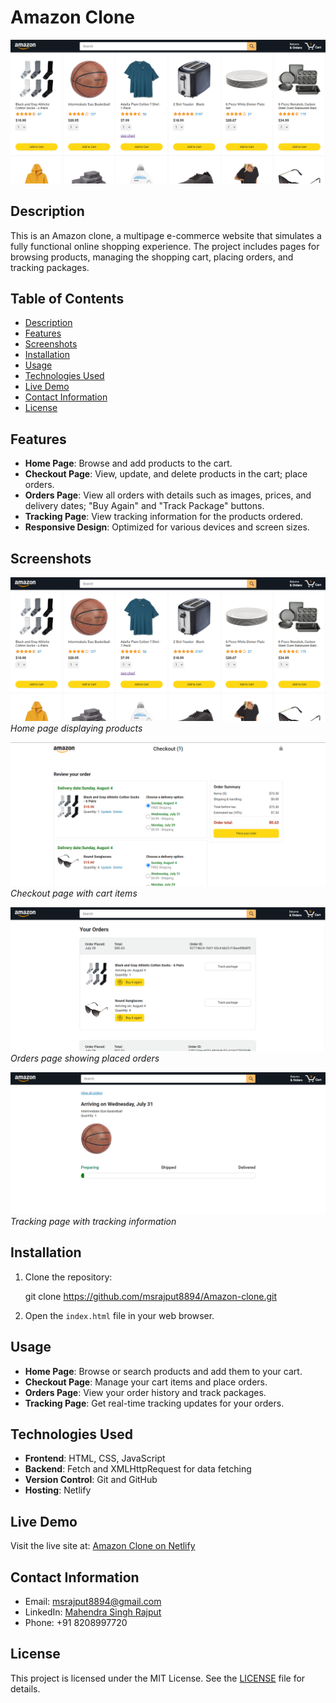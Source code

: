 # Amazon Clone

![Amazon Clone Screenshot](images/home_page.png)

## Description

This is an Amazon clone, a multipage e-commerce website that simulates a fully functional online shopping experience. The project includes pages for browsing products, managing the shopping cart, placing orders, and tracking packages.

## Table of Contents

- [Description](#description)
- [Features](#features)
- [Screenshots](#screenshots)
- [Installation](#installation)
- [Usage](#usage)
- [Technologies Used](#technologies-used)
- [Live Demo](#live-demo)
- [Contact Information](#contact-information)
- [License](#license)

## Features

- **Home Page**: Browse and add products to the cart.
- **Checkout Page**: View, update, and delete products in the cart; place orders.
- **Orders Page**: View all orders with details such as images, prices, and delivery dates; "Buy Again" and "Track Package" buttons.
- **Tracking Page**: View tracking information for the products ordered.
- **Responsive Design**: Optimized for various devices and screen sizes.

## Screenshots

![Home Page](images/home_page.png)
_Home page displaying products_

![Checkout Page](images/checkout_page.png)
_Checkout page with cart items_

![Orders Page](images/orders_page.png)
_Orders page showing placed orders_

![Tracking Page](images/tracking_page.png)
_Tracking page with tracking information_

## Installation

1. Clone the repository:

   git clone https://github.com/msrajput8894/Amazon-clone.git

2. Open the `index.html` file in your web browser.

## Usage

- **Home Page**: Browse or search products and add them to your cart.
- **Checkout Page**: Manage your cart items and place orders.
- **Orders Page**: View your order history and track packages.
- **Tracking Page**: Get real-time tracking updates for your orders.

## Technologies Used

- **Frontend**: HTML, CSS, JavaScript
- **Backend**: Fetch and XMLHttpRequest for data fetching
- **Version Control**: Git and GitHub
- **Hosting**: Netlify

## Live Demo

Visit the live site at: [Amazon Clone on Netlify](https://amazon-clone-by-mahendra-rajput.netlify.app/)

## Contact Information

- Email: [msrajput8894@gmail.com](mailto:msrajput8894@gmail.com)
- LinkedIn: [Mahendra Singh Rajput](https://linkedin.com/in/mahendrasing-rajput)
- Phone: +91 8208997720

## License

This project is licensed under the MIT License. See the [LICENSE](LICENSE) file for details.
